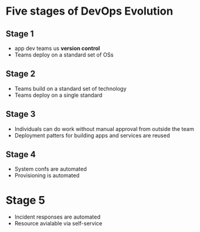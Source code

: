 
# Five stages of DevOps Evolution

## Stage 1
- app dev teams us **version control** 
- Teams deploy on a standard set of OSs    

## Stage 2
- Teams build on a standard set of technology 
- Teams deploy on a single standard 

## Stage 3
- Individuals can do work without manual approval from outside the team
- Deployment patters for building apps and services are reused

## Stage 4
- System confs are automated
- Provisioning is automated

# Stage 5
- Incident responses are automated
- Resource avialable via self-service

